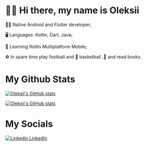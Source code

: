 # 👋🏻 Hi there, my name is Oleksii 

:technologist: Native Android and Flutter developer;

:desktop_computer: Languages: Kotlin, Dart, Java;

:memo: Learning Kotlin Multiplatform Mobile;

:soccer: In spare time play football and :basketball: basketball ,:book: and read books.

# My Github Stats

[![Oleksii's GitHub stats](https://github-readme-stats.vercel.app/api?username=oleheza&theme=synthwave)](https://github.com/oleheza)

[![Oleksii's GitHub stats](https://github-readme-stats.vercel.app/api/top-langs/?username=oleheza&theme=synthwave)](https://github.com/oleheza)

# My Socials

[![Linkedin](https://i.sstatic.net/gVE0j.png) LinkedIn](https://www.linkedin.com/in/alegeza/)

